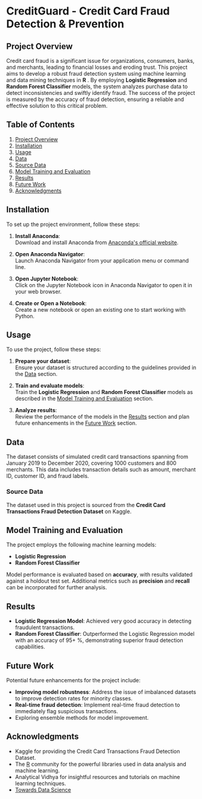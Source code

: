 # CreditGuard -  Credit Card Fraud Detection & Prevention

## Project Overview

Credit card fraud is a significant issue for organizations, consumers, banks, and merchants, leading to financial losses and eroding trust. This project aims to develop a robust fraud detection system using machine learning and data mining techniques in **R** . By employing **Logistic Regression** and **Random Forest Classifier** models, the system analyzes purchase data to detect inconsistencies and swiftly identify fraud. The success of the project is measured by the accuracy of fraud detection, ensuring a reliable and effective solution to this critical problem.


## Table of Contents
1. [Project Overview](#project-overview)
2. [Installation](#installation)
3. [Usage](#usage)
4. [Data](#data)
5. [Source Data](#source-data)
6. [Model Training and Evaluation](#model-training-and-evaluation)
7. [Results](#results)
8. [Future Work](#future-work)
9. [Acknowledgments](#acknowledgments)

## Installation
To set up the project environment, follow these steps:

1. **Install Anaconda**:  
   Download and install Anaconda from [Anaconda's official website](https://www.anaconda.com/products/individual).

2. **Open Anaconda Navigator**:  
   Launch Anaconda Navigator from your application menu or command line.

3. **Open Jupyter Notebook**:  
   Click on the Jupyter Notebook icon in Anaconda Navigator to open it in your web browser.

4. **Create or Open a Notebook**:  
   Create a new notebook or open an existing one to start working with Python.

## Usage
To use the project, follow these steps:

1. **Prepare your dataset**:  
   Ensure your dataset is structured according to the guidelines provided in the [Data](#data) section.

2. **Train and evaluate models**:  
   Train the **Logistic Regression** and **Random Forest Classifier** models as described in the [Model Training and Evaluation](#model-training-and-evaluation) section.

3. **Analyze results**:  
   Review the performance of the models in the [Results](#results) section and plan future enhancements in the [Future Work](#future-work) section.

## Data
The dataset consists of simulated credit card transactions spanning from January 2019 to December 2020, covering 1000 customers and 800 merchants. This data includes transaction details such as amount, merchant ID, customer ID, and fraud labels.

### Source Data
The dataset used in this project is sourced from the **Credit Card Transactions Fraud Detection Dataset** on Kaggle.

## Model Training and Evaluation
The project employs the following machine learning models:

- **Logistic Regression**
- **Random Forest Classifier**

Model performance is evaluated based on **accuracy**, with results validated against a holdout test set. Additional metrics such as **precision** and **recall** can be incorporated for further analysis.

## Results
- **Logistic Regression Model**: Achieved very good accuracy in detecting fraudulent transactions.
- **Random Forest Classifier**: Outperformed the Logistic Regression model with an accuracy of 95+ %, demonstrating superior fraud detection capabilities.

## Future Work
Potential future enhancements for the project include:

- **Improving model robustness**: Address the issue of imbalanced datasets to improve detection rates for minority classes.
- **Real-time fraud detection**: Implement real-time fraud detection to immediately flag suspicious transactions.
- Exploring ensemble methods for model improvement.
  
## Acknowledgments
- Kaggle for providing the Credit Card Transactions Fraud Detection Dataset.
- The [R](https://www.r-project.org/) community for the powerful libraries used in data analysis and machine learning.
- Analytical Vidhya for insightful resources and tutorials on machine learning techniques.
- [Towards Data Science](https://towardsdatascience.com/) 

